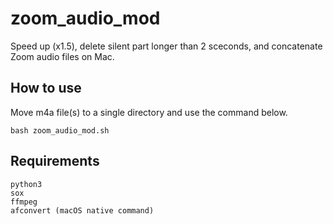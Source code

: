 # zoom_audio_mod

Speed up (x1.5), delete silent part longer than 2 sceconds, and concatenate Zoom audio files on Mac.

## How to use

Move m4a file(s) to a single directory and use the command below.

```
bash zoom_audio_mod.sh
```

## Requirements
```
python3
sox
ffmpeg
afconvert (macOS native command)
```
